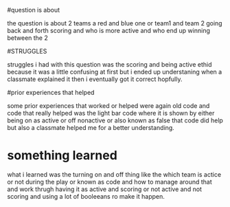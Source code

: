 #question is about 

the question is about 2 teams a red and blue one or team1 and team 2 going back and forth scoring and who is more active and who end up winning between the 2 


#STRUGGLES 


struggles i had with this question was the scoring and being active ethid because it was a little confusing at first but i ended up understaning when a classmate explained it then i eventually got it correct hopfully.

#prior experiences that helped 

some prior experiences that worked or helped were again old code and code that really helped was the light bar code where it is shown by either being on as active or off nonactive or also known as false that code did help but also a classmate helped me for a better understanding.

# something learned 

what i learned was the turning on and off thing like the which team is actice or not during the play or known as code and how to manage around that and work thrugh having it as active and scoring or not active and not scoring and using a lot of booleeans ro make it happen.
